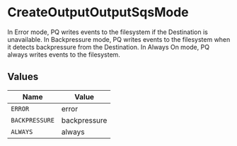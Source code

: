# CreateOutputOutputSqsMode

In Error mode, PQ writes events to the filesystem if the Destination is unavailable. In Backpressure mode, PQ writes events to the filesystem when it detects backpressure from the Destination. In Always On mode, PQ always writes events to the filesystem.


## Values

| Name           | Value          |
| -------------- | -------------- |
| `ERROR`        | error          |
| `BACKPRESSURE` | backpressure   |
| `ALWAYS`       | always         |